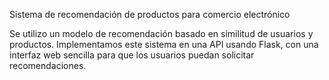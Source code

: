 Sistema de recomendación de productos para comercio electrónico

Se utilizo un modelo de recomendación basado en similitud de usuarios y productos. Implementamos este sistema en una API usando Flask, con una interfaz web sencilla para que los usuarios puedan solicitar recomendaciones.
